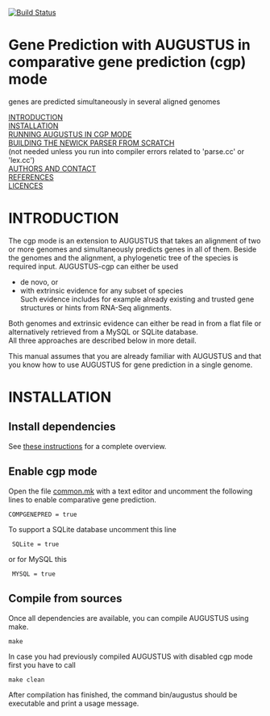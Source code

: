 [![Build Status](https://travis-ci.org/Gaius-Augustus/Augustus.svg?branch=master)](https://travis-ci.org/Gaius-Augustus/Augustus)

# Gene Prediction with AUGUSTUS in comparative gene prediction (cgp) mode
  genes are predicted simultaneously in several aligned genomes

[INTRODUCTION](#introduction)  
[INSTALLATION](#installation)  
[RUNNING AUGUSTUS IN CGP MODE](docs/RUNNING-AUGUSTUS-IN-CGP-MODE.md)  
[BUILDING THE NEWICK PARSER FROM SCRATCH](docs/CHANGE-TREE-PARSER.md)  
   (not needed unless you run into compiler errors related to 'parse.cc' or 'lex.cc')  
[AUTHORS AND CONTACT](docs/CONTACT.md)  
[REFERENCES](README.md#references)  
[LICENCES](README.md#licenses)  

# INTRODUCTION

   The cgp mode is an extension to AUGUSTUS that takes an alignment of two or more genomes
   and simultaneously predicts genes in all of them.
   Beside the genomes and the alignment, a phylogenetic tree of the species is required input.
   AUGUSTUS-cgp can either be used

   - de novo, or
   - with extrinsic evidence for any subset of species  
     Such evidence includes for example already existing and trusted gene structures 
     or hints from RNA-Seq alignments.

   Both genomes and extrinsic evidence can either be read in from a flat file or 
   alternatively retrieved from a MySQL or SQLite database.  
   All three approaches are described below in more detail.

   This manual assumes that you are already familiar with AUGUSTUS
   and that you know how to use AUGUSTUS for gene prediction in a single genome.

# INSTALLATION

## Install dependencies

   See [these instructions](README.md#install-dependencies) for a complete overview.

## Enable cgp mode

   Open the file [common.mk](./common.mk) with a text editor and uncomment the 
   following lines to enable comparative gene prediction.
   
    COMPGENEPRED = true

   To support a SQLite database uncomment this line

     SQLite = true

   or for MySQL this

     MYSQL = true
   
## Compile from sources

   Once all dependencies are available, you can compile AUGUSTUS using make.

    make

   In case you had previously compiled AUGUSTUS with disabled cgp mode first you 
   have to call

    make clean

   After compilation has finished, the command bin/augustus should be executable 
   and print a usage message.
